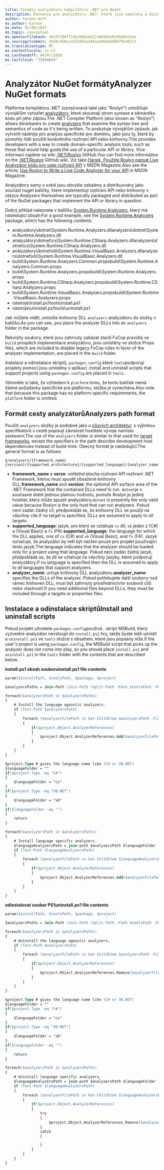 ```yaml
---
title: Formáty analyzátoru kompilátoru .NET pro NuGet
description: Konvence pro analyzátory .NET, které jsou zabaleny a distribuovány s balíčky NuGet, které implementují rozhraní API nebo knihovny.
author: karann-msft
ms.author: karann
ms.date: 01/09/2017
ms.topic: conceptual
ms.openlocfilehash: 4d337299f725b38981b0121069d5e6295b05e34e
ms.sourcegitcommit: 2b50c450cca521681a384aa466ab666679a40213
ms.translationtype: MT
ms.contentlocale: cs-CZ
ms.lasthandoff: 04/07/2020
ms.locfileid: "72924629"
---
```

# <a name="analyzer-nuget-formats"></a><span data-ttu-id="ae652-103">Analyzátor NuGet formáty</span><span class="sxs-lookup"><span data-stu-id="ae652-103">Analyzer NuGet formats</span></span>

<span data-ttu-id="ae652-104">Platforma kompilátoru .NET (označovaná také jako "Roslyn") umožňuje vývojářům vytvářet [analyzátory,](https://github.com/dotnet/roslyn/wiki/How-To-Write-a-C%23-Analyzer-and-Code-Fix) které zkoumají strom syntaxe a sémantiku kódu při jeho zápisu.</span><span class="sxs-lookup"><span data-stu-id="ae652-104">The .NET Compiler Platform (also known as "Roslyn") allows developers to create [analyzers](https://github.com/dotnet/roslyn/wiki/How-To-Write-a-C%23-Analyzer-and-Code-Fix) that examine the syntax tree and semantics of code as it's being written.</span></span> <span data-ttu-id="ae652-105">To poskytuje vývojářům způsob, jak vytvořit nástroje pro analýzu specifické pro doménu, jako jsou ty, které by pomohly řídit použití konkrétního rozhraní API nebo knihovny.</span><span class="sxs-lookup"><span data-stu-id="ae652-105">This provides developers with a way to create domain-specific analysis tools, such as those that would help guide the use of a particular API or library.</span></span> <span data-ttu-id="ae652-106">Více informací najdete na wiki [.NET/Roslyn](https://github.com/dotnet/roslyn/wiki) GitHub.</span><span class="sxs-lookup"><span data-stu-id="ae652-106">You can find more information on the [.NET/Roslyn](https://github.com/dotnet/roslyn/wiki) GitHub wiki.</span></span> <span data-ttu-id="ae652-107">Viz také [článek, Použijte Roslyn napsat Live Analyzátor kódu pro vaše rozhraní API](https://msdn.microsoft.com/magazine/dn879356.aspx) v MSDN Magazine.</span><span class="sxs-lookup"><span data-stu-id="ae652-107">Also see the article, [Use Roslyn to Write a Live Code Analyzer for your API](https://msdn.microsoft.com/magazine/dn879356.aspx) in MSDN Magazine.</span></span>

<span data-ttu-id="ae652-108">Analyzátory samy o sobě jsou obvykle zabaleny a distribuovány jako součást nuget balíčky, které implementují rozhraní API nebo knihovny v otázce.</span><span class="sxs-lookup"><span data-stu-id="ae652-108">Analyzers themselves are typically packaged and distributed as part of the NuGet packages that implement the API or library in question.</span></span>

<span data-ttu-id="ae652-109">Dobrý příklad naleznete v balíčku [System.Runtime.Analyzers,](https://www.nuget.org/packages/System.Runtime.Analyzers) který má následující obsah:</span><span class="sxs-lookup"><span data-stu-id="ae652-109">For a good example, see the [System.Runtime.Analyzers](https://www.nuget.org/packages/System.Runtime.Analyzers) package, which has the following contents:</span></span>

- <span data-ttu-id="ae652-110">analyzátory\dotnet\System.Runtime.Analyzers.dll</span><span class="sxs-lookup"><span data-stu-id="ae652-110">analyzers\dotnet\System.Runtime.Analyzers.dll</span></span>
- <span data-ttu-id="ae652-111">analyzátory\dotnet\cs\System.Runtime.CSharp.Analyzers.dll</span><span class="sxs-lookup"><span data-stu-id="ae652-111">analyzers\dotnet\cs\System.Runtime.CSharp.Analyzers.dll</span></span>
- <span data-ttu-id="ae652-112">analyzátory\dotnet\vb\System.Runtime.VisualBasic.Analyzers.dll</span><span class="sxs-lookup"><span data-stu-id="ae652-112">analyzers\dotnet\vb\System.Runtime.VisualBasic.Analyzers.dll</span></span>
- <span data-ttu-id="ae652-113">build\System.Runtime.Analyzers.Common.props</span><span class="sxs-lookup"><span data-stu-id="ae652-113">build\System.Runtime.Analyzers.Common.props</span></span>
- <span data-ttu-id="ae652-114">build\System.Runtime.Analyzers.props</span><span class="sxs-lookup"><span data-stu-id="ae652-114">build\System.Runtime.Analyzers.props</span></span>
- <span data-ttu-id="ae652-115">build\System.Runtime.CSharp.Analyzers.props</span><span class="sxs-lookup"><span data-stu-id="ae652-115">build\System.Runtime.CSharp.Analyzers.props</span></span>
- <span data-ttu-id="ae652-116">build\System.Runtime.VisualBasic.Analyzers.props</span><span class="sxs-lookup"><span data-stu-id="ae652-116">build\System.Runtime.VisualBasic.Analyzers.props</span></span>
- <span data-ttu-id="ae652-117">nástroje\install.ps1</span><span class="sxs-lookup"><span data-stu-id="ae652-117">tools\install.ps1</span></span>
- <span data-ttu-id="ae652-118">nástroje\uninstall.ps1</span><span class="sxs-lookup"><span data-stu-id="ae652-118">tools\uninstall.ps1</span></span>

<span data-ttu-id="ae652-119">Jak můžete vidět, umístíte knihovny DLL `analyzers` analyzátoru do složky v balíčku.</span><span class="sxs-lookup"><span data-stu-id="ae652-119">As you can see, you place the analyzer DLLs into an `analyzers` folder in the package.</span></span>

<span data-ttu-id="ae652-120">Rekvizity soubory, které jsou zahrnuty zakázat starší FxCop pravidla ve `build` prospěch implementace analyzátoru, jsou umístěny ve složce.</span><span class="sxs-lookup"><span data-stu-id="ae652-120">Props files, which are included to disable legacy FxCop rules in favor of the analyzer implementation, are placed in the `build` folder.</span></span>

<span data-ttu-id="ae652-121">Instalace a odinstalace skriptů, `packages.config` které `tools`podporují projekty pomocí jsou umístěny v aplikaci .</span><span class="sxs-lookup"><span data-stu-id="ae652-121">Install and uninstall scripts that support projects using `packages.config` are placed in `tools`.</span></span>

<span data-ttu-id="ae652-122">Všimněte si také, že vzhledem k `platform` tomu, že tento balíček nemá žádné požadavky specifické pro platformu, složka je vynechána.</span><span class="sxs-lookup"><span data-stu-id="ae652-122">Also note that because this package has no platform-specific requirements, the `platform` folder is omitted.</span></span>


## <a name="analyzers-path-format"></a><span data-ttu-id="ae652-123">Formát cesty analyzátorů</span><span class="sxs-lookup"><span data-stu-id="ae652-123">Analyzers path format</span></span>

<span data-ttu-id="ae652-124">Použití `analyzers` složky je podobné jako u [cílových architektur](../create-packages/supporting-multiple-target-frameworks.md), s výjimkou specifikátorů v cestě popisují závislosti hostitele vývoje namísto sestavení.</span><span class="sxs-lookup"><span data-stu-id="ae652-124">The use of the `analyzers` folder is similar to that used for [target frameworks](../create-packages/supporting-multiple-target-frameworks.md), except the specifiers in the path describe development host dependencies instead of build-time.</span></span> <span data-ttu-id="ae652-125">Obecný formát je následující:</span><span class="sxs-lookup"><span data-stu-id="ae652-125">The general format is as follows:</span></span>

    $/analyzers/{framework_name}{version}/{supported_architecture}/{supported_language}/{analyzer_name}.dll

- <span data-ttu-id="ae652-126">**framework_name** a **verze**: *volitelná* plocha rozhraní API rozhraní .NET Framework, kterou musí spustit obsažené knihovny DLL.</span><span class="sxs-lookup"><span data-stu-id="ae652-126">**framework_name** and **version**: the *optional* API surface area of the .NET Framework that the contained DLLs need to run.</span></span> <span data-ttu-id="ae652-127">`dotnet`je v současné době jedinou platnou hodnotu, protože Roslyn je jediný hostitel, který může spustit analyzátory.</span><span class="sxs-lookup"><span data-stu-id="ae652-127">`dotnet` is presently the only valid value because Roslyn is the only host that can run analyzers.</span></span> <span data-ttu-id="ae652-128">Pokud není zadán žádný cíl, předpokládá se, že knihovny DLL se použijí na *všechny* cíle.</span><span class="sxs-lookup"><span data-stu-id="ae652-128">If no target is specified, DLLs are assumed to apply to *all* targets.</span></span>
- <span data-ttu-id="ae652-129">**supported_language**: jazyk, pro který se vztahuje `cs` dll, `vb` jeden z (C#) a (Visual Basic) a `fs` (F#).</span><span class="sxs-lookup"><span data-stu-id="ae652-129">**supported_language**: the language for which the DLL applies, one of `cs` (C#) and `vb` (Visual Basic), and `fs` (F#).</span></span> <span data-ttu-id="ae652-130">Jazyk označuje, že analyzátor by měl být načten pouze pro projekt používající tento jazyk.</span><span class="sxs-lookup"><span data-stu-id="ae652-130">The language indicates that the analyzer should be loaded only for a project using that language.</span></span> <span data-ttu-id="ae652-131">Pokud není zadán žádný jazyk, předpokládá se, že dll se vztahuje na *všechny* jazyky, které podporují analyzátory.</span><span class="sxs-lookup"><span data-stu-id="ae652-131">If no language is specified then the DLL is assumed to apply to *all* languages that support analyzers.</span></span>
- <span data-ttu-id="ae652-132">**analyzer_name**: určuje knihovny DLL analyzátoru.</span><span class="sxs-lookup"><span data-stu-id="ae652-132">**analyzer_name**: specifies the DLLs of the analyzer.</span></span> <span data-ttu-id="ae652-133">Pokud potřebujete další soubory nad rámec knihoven DLL, musí být zahrnuty prostřednictvím souborů cílů nebo vlastností.</span><span class="sxs-lookup"><span data-stu-id="ae652-133">If you need additional files beyond DLLs, they must be included through a targets or properties files.</span></span>


## <a name="install-and-uninstall-scripts"></a><span data-ttu-id="ae652-134">Instalace a odinstalace skriptů</span><span class="sxs-lookup"><span data-stu-id="ae652-134">Install and uninstall scripts</span></span>

<span data-ttu-id="ae652-135">Pokud projekt uživatele `packages.config`používá , skript MSBuild, který vyzvedne analyzátor nevstoupí do `install.ps1` hry, takže byste měli umístit a `uninstall.ps1` ve `tools` složce s obsahem, které jsou popsány níže.</span><span class="sxs-lookup"><span data-stu-id="ae652-135">If the user's project is using `packages.config`, the MSBuild script that picks up the analyzer does not come into play, so you should place `install.ps1` and `uninstall.ps1` in the `tools` folder with the contents that are described below.</span></span>

<span data-ttu-id="ae652-136">**install.ps1 obsah souboru**</span><span class="sxs-lookup"><span data-stu-id="ae652-136">**install.ps1 file contents**</span></span>

```ps
param($installPath, $toolsPath, $package, $project)

$analyzersPaths = Join-Path (Join-Path (Split-Path -Path $toolsPath -Parent) "analyzers" ) * -Resolve

foreach($analyzersPath in $analyzersPaths)
{
    # Install the language agnostic analyzers.
    if (Test-Path $analyzersPath)
    {
        foreach ($analyzerFilePath in Get-ChildItem $analyzersPath -Filter *.dll)
        {
            if($project.Object.AnalyzerReferences)
            {
                $project.Object.AnalyzerReferences.Add($analyzerFilePath.FullName)
            }
        }
    }
}

$project.Type # gives the language name like (C# or VB.NET)
$languageFolder = ""
if($project.Type -eq "C#")
{
    $languageFolder = "cs"
}
if($project.Type -eq "VB.NET")
{
    $languageFolder = "vb"
}
if($languageFolder -eq "")
{
    return
}

foreach($analyzersPath in $analyzersPaths)
{
    # Install language specific analyzers.
    $languageAnalyzersPath = join-path $analyzersPath $languageFolder
    if (Test-Path $languageAnalyzersPath)
    {
        foreach ($analyzerFilePath in Get-ChildItem $languageAnalyzersPath -Filter *.dll)
        {
            if($project.Object.AnalyzerReferences)
            {
                $project.Object.AnalyzerReferences.Add($analyzerFilePath.FullName)
            }
        }
    }
}
```


<span data-ttu-id="ae652-137">**odinstalovat soubor PS1**</span><span class="sxs-lookup"><span data-stu-id="ae652-137">**uninstall.ps1 file contents**</span></span>

```ps
param($installPath, $toolsPath, $package, $project)

$analyzersPaths = Join-Path (Join-Path (Split-Path -Path $toolsPath -Parent) "analyzers" ) * -Resolve

foreach($analyzersPath in $analyzersPaths)
{
    # Uninstall the language agnostic analyzers.
    if (Test-Path $analyzersPath)
    {
        foreach ($analyzerFilePath in Get-ChildItem $analyzersPath -Filter *.dll)
        {
            if($project.Object.AnalyzerReferences)
            {
                $project.Object.AnalyzerReferences.Remove($analyzerFilePath.FullName)
            }
        }
    }
}

$project.Type # gives the language name like (C# or VB.NET)
$languageFolder = ""
if($project.Type -eq "C#")
{
    $languageFolder = "cs"
}
if($project.Type -eq "VB.NET")
{
    $languageFolder = "vb"
}
if($languageFolder -eq "")
{
    return
}

foreach($analyzersPath in $analyzersPaths)
{
    # Uninstall language specific analyzers.
    $languageAnalyzersPath = join-path $analyzersPath $languageFolder
    if (Test-Path $languageAnalyzersPath)
    {
        foreach ($analyzerFilePath in Get-ChildItem $languageAnalyzersPath -Filter *.dll)
        {
            if($project.Object.AnalyzerReferences)
            {
                try
                {
                    $project.Object.AnalyzerReferences.Remove($analyzerFilePath.FullName)
                }
                catch
                {

                }
            }
        }
    }
}
```
